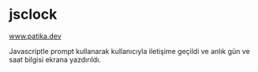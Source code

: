 # jsclock
www.patika.dev

Javascriptle prompt kullanarak kullanıcıyla iletişime geçildi ve anlık gün ve saat bilgisi ekrana yazdırıldı.
